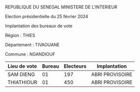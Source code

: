 REPUBLIQUE DU SENEGAL MINISTERE DE L'INTERIEUR

Election présidentielle du 25 février 2024

Implantation des bureaux de vote

Région : THIES

Département : TIVAOUANE

Commune : NGANDIOUF

| Lieu de vote | Bureau | Electeurs | Implantation |
| - | - | - | - |
| SAM DIENG | 01 | 197 | ABRI PROVISOIRE |
| THIATHIOUR | 01 | 450 | ABRI PROVISOIRE |

<!-- PageNumber="16/28" -->
